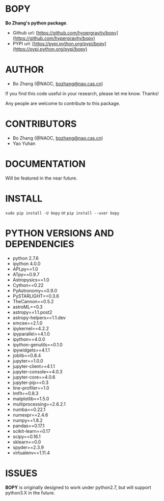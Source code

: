BOPY
====

**Bo Zhang's python package**.

- Github url: [https://github.com/hypergravity/bopy](https://github.com/hypergravity/bopy)
- PYPI url: [https://pypi.python.org/pypi/bopy](https://pypi.python.org/pypi/bopy)

AUTHOR
======

- Bo Zhang (@NAOC, bozhang@nao.cas.cn)

If you find this code useful in your research, please let me know. Thanks!

Any people are welcome to contribute to this package.


CONTRIBUTORS
============

- Bo Zhang (@NAOC, bozhang@nao.cas.cn)
- Yao Yuhan 


DOCUMENTATION
=============

Will be featured in the near future.


INSTALL
=======
`sudo pip install -U bopy` or `pip install --user bopy`


PYTHON VERSIONS AND DEPENDENCIES
================================

- python 2.7.6
- ipython 4.0.0
- APLpy==1.0
- ATpy==0.9.7
- Astropysics==1.0
- Cython==0.22
- PyAstronomy==0.9.0
- PySTARLIGHT==0.3.6
- TheCannon==0.5.2
- astroML==0.3
- astropy==1.1.post2
- astropy-helpers==1.1.dev
- emcee==2.1.0
- ipykernel==4.2.2
- ipyparallel==4.1.0
- ipython==4.0.0
- ipython-genutils==0.1.0
- ipywidgets==4.1.1
- joblib==0.8.4
- jupyter==1.0.0
- jupyter-client==4.1.1
- jupyter-console==4.0.3
- jupyter-core==4.0.6
- jupyter-pip==0.3
- line-profiler==1.0
- lmfit==0.8.3
- matplotlib==1.5.0
- multiprocessing==2.6.2.1
- numba==0.22.1
- numexpr==2.4.6
- numpy==1.8.2
- pandas==0.17.1
- scikit-learn==0.17
- scipy==0.16.1
- sklearn==0.0
- spyder==2.3.9
- virtualenv==1.11.4


ISSUES
======
**BOPY** is originally designed to work under python2.7, but will support python3.X in the future.






